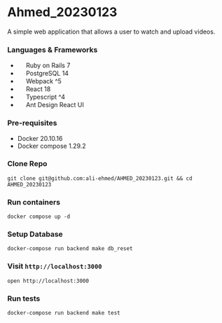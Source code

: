 # Ahmed_20230123

A simple web application that allows a user to watch and upload videos.

### Languages & Frameworks
- <img src="https://upload.wikimedia.org/wikipedia/commons/1/16/Ruby_on_Rails-logo.png" style="height: 15px; width:15px;"/> Ruby on Rails 7
- <img src="https://upload.wikimedia.org/wikipedia/commons/thumb/2/29/Postgresql_elephant.svg/1985px-Postgresql_elephant.svg.png" style="height: 15px; width:15px;"/> PostgreSQL 14
- <img src="https://raw.githubusercontent.com/webpack/media/master/logo/icon-square-big.png" style="height: 15px; width:15px;"/> Webpack ^5
- <img src="https://upload.wikimedia.org/wikipedia/commons/thumb/a/a7/React-icon.svg/2300px-React-icon.svg.png" style="height: 15px; width:15px;"/> React 18
- <img src="https://upload.wikimedia.org/wikipedia/commons/thumb/4/4c/Typescript_logo_2020.svg/2048px-Typescript_logo_2020.svg.png" style="height: 15px; width:15px;"/> Typescript ^4
- <img src="https://gw.alipayobjects.com/zos/rmsportal/KDpgvguMpGfqaHPjicRK.svg" style="height: 15px; width:15px;"/> Ant Design React UI

### Pre-requisites
- Docker 20.10.16
- Docker compose 1.29.2

### Clone Repo
```shell
git clone git@github.com:ali-ehmed/AHMED_20230123.git && cd AHMED_20230123
```

### Run containers
```shell
docker compose up -d
```

### Setup Database
```shell
docker-compose run backend make db_reset
```

### Visit `http://localhost:3000`
```shell
open http://localhost:3000
```

### Run tests
```shell
docker-compose run backend make test
```
